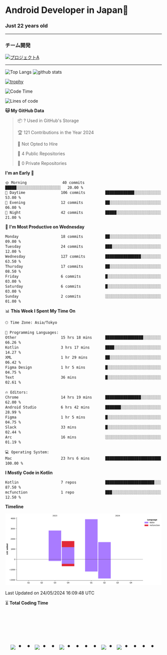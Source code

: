 # Android Developer in Japan👋 
### Just 22 years old 
*************************************
### チーム開発

[![プロジェクトA](https://github-readme-stats.vercel.app/api/pin/?username=N3AttendanceManager&repo=AttendanceApp&bg_color=0d1117&title_color=58a6ff&text_color=c3d1d9)](https://github.com/N3AttendanceManager/AttendanceApp)



------------------------------------------------------------

<p align="left"> 
  <img alt="Top Langs" height="150px" src="https://github-readme-stats.vercel.app/api/top-langs/?username=batapii&layout=compact&count_private=true&show_icons=true&theme=tokyonight" />
  <img alt="github stats" height="150px" src="https://github-readme-stats.vercel.app/api?username=batapii&count_private=true&show_icons=true&show_icons=true&theme=tokyonight" />
</p>

[![trophy](https://github-profile-trophy.vercel.app/?username=batapii&theme=discord)](https://github.com/ryo-ma/github-profile-trophy)



<!--START_SECTION:waka-->
![Code Time](http://img.shields.io/badge/Code%20Time-84%20hrs%2050%20mins-blue)

![Lines of code](https://img.shields.io/badge/From%20Hello%20World%20I%27ve%20Written-10.2%20thousand%20lines%20of%20code-blue)

**🐱 My GitHub Data** 

> 📦 ? Used in GitHub's Storage 
 > 
> 🏆 121 Contributions in the Year 2024
 > 
> 🚫 Not Opted to Hire
 > 
> 📜 4 Public Repositories 
 > 
> 🔑 0 Private Repositories 
 > 
**I'm an Early 🐤** 

```text
🌞 Morning                40 commits          █████░░░░░░░░░░░░░░░░░░░░   20.00 % 
🌆 Daytime                106 commits         █████████████░░░░░░░░░░░░   53.00 % 
🌃 Evening                12 commits          ██░░░░░░░░░░░░░░░░░░░░░░░   06.00 % 
🌙 Night                  42 commits          █████░░░░░░░░░░░░░░░░░░░░   21.00 % 
```
📅 **I'm Most Productive on Wednesday** 

```text
Monday                   18 commits          ██░░░░░░░░░░░░░░░░░░░░░░░   09.00 % 
Tuesday                  24 commits          ███░░░░░░░░░░░░░░░░░░░░░░   12.00 % 
Wednesday                127 commits         ████████████████░░░░░░░░░   63.50 % 
Thursday                 17 commits          ██░░░░░░░░░░░░░░░░░░░░░░░   08.50 % 
Friday                   6 commits           █░░░░░░░░░░░░░░░░░░░░░░░░   03.00 % 
Saturday                 6 commits           █░░░░░░░░░░░░░░░░░░░░░░░░   03.00 % 
Sunday                   2 commits           ░░░░░░░░░░░░░░░░░░░░░░░░░   01.00 % 
```


📊 **This Week I Spent My Time On** 

```text
🕑︎ Time Zone: Asia/Tokyo

💬 Programming Languages: 
Other                    15 hrs 18 mins      █████████████████░░░░░░░░   66.26 % 
Kotlin                   3 hrs 17 mins       ████░░░░░░░░░░░░░░░░░░░░░   14.27 % 
XML                      1 hr 29 mins        ██░░░░░░░░░░░░░░░░░░░░░░░   06.42 % 
Figma Design             1 hr 5 mins         █░░░░░░░░░░░░░░░░░░░░░░░░   04.75 % 
Text                     36 mins             █░░░░░░░░░░░░░░░░░░░░░░░░   02.61 % 

🔥 Editors: 
Chrome                   14 hrs 19 mins      ████████████████░░░░░░░░░   62.00 % 
Android Studio           6 hrs 42 mins       ███████░░░░░░░░░░░░░░░░░░   28.99 % 
Figma                    1 hr 5 mins         █░░░░░░░░░░░░░░░░░░░░░░░░   04.75 % 
Slack                    33 mins             █░░░░░░░░░░░░░░░░░░░░░░░░   02.44 % 
Arc                      16 mins             ░░░░░░░░░░░░░░░░░░░░░░░░░   01.19 % 

💻 Operating System: 
Mac                      23 hrs 6 mins       █████████████████████████   100.00 % 
```

**I Mostly Code in Kotlin** 

```text
Kotlin                   7 repos             ██████████████████████░░░   87.50 % 
mcfunction               1 repo              ███░░░░░░░░░░░░░░░░░░░░░░   12.50 % 
```



**Timeline**

![Lines of Code chart](https://raw.githubusercontent.com/batapii/batapii/main/assets/bar_graph.png)


 Last Updated on 24/05/2024 16:09:48 UTC
<!--END_SECTION:waka-->

⏳ **Total Coding Time**

<!--START_SECTION:waka-total-coding-time-->
<!--END_SECTION:waka-total-coding-time-->


<!-- --------------------------------- :) ---------------------------------- -->




<br><br><br>

<div align="center">
    <h1>
        <img src="https://user-images.githubusercontent.com/44926913/175852850-3fb6c715-1856-41ff-8c1f-94ce3b03b458.gif">・・
        <img src="https://user-images.githubusercontent.com/44926913/175853109-f8850656-6704-4a8a-bee6-9aca154d929b.gif">・・
        <img src="https://user-images.githubusercontent.com/44926913/175853154-5449d974-975e-44a6-ab84-a86031265e40.gif">・・・・
        <img src="https://user-images.githubusercontent.com/44926913/175853109-f8850656-6704-4a8a-bee6-9aca154d929b.gif">・
        <img src="https://user-images.githubusercontent.com/44926913/175853154-5449d974-975e-44a6-ab84-a86031265e40.gif">・・・・
    </h1>
  </div>
<br><br><br>





<!--
**batapii/batapii** is a ✨ _special_ ✨ repository because its `README.md` (this file) appears on your GitHub profile.

Here are some ideas to get you started:

- 🔭 I’m currently working on ...
- 🌱 I’m currently learning ...
- 👯 I’m looking to collaborate on ...
- 🤔 I’m looking for help with ...
- 💬 Ask me about ...
- 📫 How to reach me: ...
- 😄 Pronouns: ...
- ⚡ Fun fact: ...
-->
